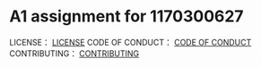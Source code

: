 # A1 assignment for 1170300627
 
  LICENSE：
  [LICENSE](https://github.com/1170300627/1170300627-hit-1170300627/blob/master/LICENSE)
  CODE OF CONDUCT：
  [CODE OF CONDUCT](https://github.com/1170300627/1170300627-hit-1170300627/blob/master/CODE_OF_CONDUCT.md)
  CONTRIBUTING：
  [CONTRIBUTING](https://github.com/1170300627/1170300627-hit-1170300627/blob/master/CONTRIBUTING.md)
